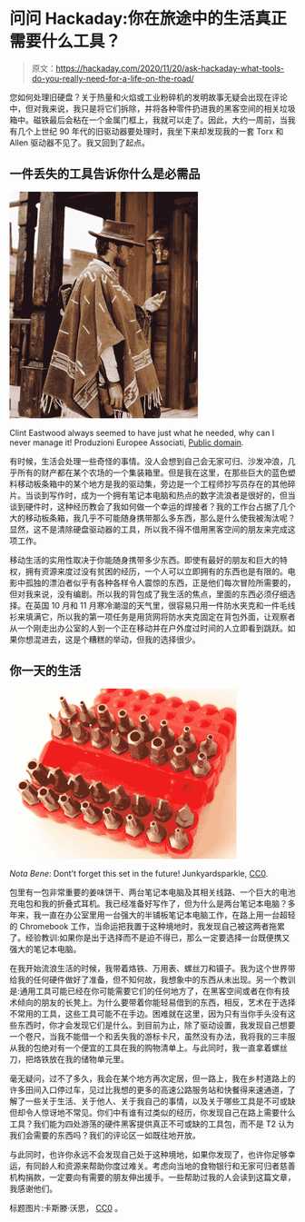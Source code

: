 # 问问 Hackaday:你在旅途中的生活真正需要什么工具？

> 原文：<https://hackaday.com/2020/11/20/ask-hackaday-what-tools-do-you-really-need-for-a-life-on-the-road/>

您如何处理旧硬盘？关于热量和火焰或工业粉碎机的发明故事无疑会出现在评论中，但对我来说，我只是将它们拆除，并将各种零件扔进我的黑客空间的相关垃圾箱中。磁铁最后会粘在一个金属门框上，我就可以走了。因此，大约一周前，当我有几个上世纪 90 年代的旧驱动器要处理时，我坐下来却发现我的一套 Torx 和 Allen 驱动器不见了。我又回到了起点。

## 一件丢失的工具告诉你什么是必需品

[![Clint Eastwood always seemed to have just what he needed, why can I never manage it! Produzioni Europee Associati, Public domain.](img/9a90e53dfee3d491f466d9408a814742.png)](https://hackaday.com/wp-content/uploads/2020/10/life-on-road-clint-eastwood.jpg)

Clint Eastwood always seemed to have just what he needed, why can I never manage it! Produzioni Europee Associati, [Public domain](https://commons.wikimedia.org/wiki/File:Clint_Eastwood_and_Anto%C3%B1ito_Ruiz_in_%22For_a_Few_Dollars_More%22,_1965.jpg).

有时候，生活会处理一些奇怪的事情。没人会想到自己会无家可归、沙发冲浪，几乎所有的财产都在某个农场的一个集装箱里。但是我在这里，在那些巨大的蓝色塑料移动板条箱中的某个地方是我的驱动集，旁边是一个工程师抄写员存在的其他碎片。当谈到写作时，成为一个拥有笔记本电脑和热点的数字流浪者是很好的，但当谈到硬件时，这种经历教会了我如何做一个幸运的焊接者？我的工作台占据了几个大的移动板条箱，我几乎不可能随身携带那么多东西，那么是什么使我被淘汰呢？显然，这不是清除硬盘驱动器的工具，所以我不得不借用黑客空间的朋友来完成这项工作。

移动生活的实用性取决于你能随身携带多少东西。即使有最好的朋友和巨大的特权，拥有资源来度过没有贫困的经历，一个人可以立即拥有的东西也是有限的。电影中孤独的漂泊者似乎有各种各样令人震惊的东西，正是他们每次冒险所需要的，但对我来说，没有编剧。所以我的背包成了我生活的焦点，里面的东西必须仔细选择。在英国 10 月和 11 月寒冷潮湿的天气里，很容易只用一件防水夹克和一件毛线衫来填满它，所以我的第一项任务是用货网将防水夹克固定在背包外面，让观察者从一个刚走出办公室的人到一个正在移动并在户外度过时间的人立即看到跳跃。如果你想混进去，这是个糟糕的举动，但我的选择很少。

## 你一天的生活

[![Nota Bene: Dont't forget this set in the future! Junkyardsparkle, CC0.](img/966c922ad61bf708f36c1db3be2986ea.png)](https://hackaday.com/wp-content/uploads/2020/10/1024px-Set_of_security_screw_driver_bits.jpg)

*Nota Bene*: Dont’t forget this set in the future! Junkyardsparkle, [CC0](https://commons.wikimedia.org/wiki/File:Set_of_security_screw_driver_bits.jpg).

包里有一包非常重要的姜味饼干、两台笔记本电脑及其相关线路、一个巨大的电池充电包和我的折叠式耳机。我已经准备好写作了，但为什么是两台笔记本电脑？多年来，我一直在办公室里用一台强大的半铺板笔记本电脑工作，在路上用一台超轻的 Chromebook 工作，当命运把我置于这种境地时，我发现自己被这两者拖累了。经验教训:如果你是出于选择而不是迫不得已，那么一定要选择一台既便携又强大的笔记本电脑。

在我开始流浪生活的时候，我带着烙铁、万用表、螺丝刀和镊子。我为这个世界带给我的任何硬件做好了准备，但不知何故，我想象中的东西从未出现。另一个教训是:通用工具可能已经在你可能需要它们的任何地方了，在黑客空间或者在你有技术倾向的朋友的长凳上。为什么要带着你能轻易借到的东西，相反，艺术在于选择不常用的工具，这些工具可能不在手边。困难就在这里，因为只有当你手头没有这些东西时，你才会发现它们是什么。到目前为止，除了驱动设置，我发现自己想要一个卷尺，当我不能借一个和丢失我的游标卡尺，虽然没有办法，我将我的三丰服从我的包绝对有一个便宜的工具在我的购物清单上。与此同时，我一直拿着螺丝刀，把烙铁放在我的储物单元里。

毫无疑问，过不了多久，我会在某个地方再次定居，但一路上，我在乡村道路上的许多田间入口停过车，见过比我想的更多的高速公路服务站和快餐得来速通道，了解了一些关于生活、关于他人、关于我自己的事情，以及关于哪些工具是不可或缺但却令人惊讶地不常见。你们中有谁有过类似的经历，你发现自己在路上需要什么工具？我们能为四处游荡的硬件黑客提供真正不可或缺的工具包，而不是 T2 认为我们会需要的东西吗？我们的评论区一如既往地开放。

与此同时，也许你永远不会发现自己处于这种境地，如果你发现了，也许你足够幸运，有同龄人和资源来帮助你度过难关。考虑向当地的食物银行和无家可归者慈善机构捐款，一定要向有需要的朋友伸出援手。一些帮助过我的人会读到这篇文章，我感谢他们。

标题图片:卡斯滕·沃思， [CC0](https://commons.wikimedia.org/wiki/File:Alsheim,_Germany_(Unsplash).jpg) 。
